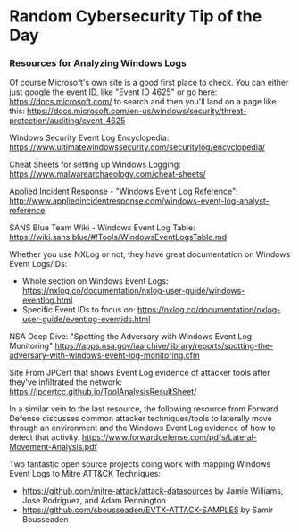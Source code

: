 # Random Cybersecurity Tip of the Day
### Resources for Analyzing Windows Logs

Of course Microsoft's own site is a good first place to check. You can either just google the event ID, like "Event ID 4625" or go here: <https://docs.microsoft.com/> to search and then you'll land on a page like this: <https://docs.microsoft.com/en-us/windows/security/threat-protection/auditing/event-4625>

Windows Security Event Log Encyclopedia: <https://www.ultimatewindowssecurity.com/securitylog/encyclopedia/>

Cheat Sheets for setting up Windows Logging: <https://www.malwarearchaeology.com/cheat-sheets/>

Applied Incident Response - "Windows Event Log Reference": <http://www.appliedincidentresponse.com/windows-event-log-analyst-reference>

SANS Blue Team Wiki - Windows Event Log Table: <https://wiki.sans.blue/#!Tools/WindowsEventLogsTable.md>

Whether you use NXLog or not, they have great documentation on Windows Event Logs/IDs:
- Whole section on Windows Event Logs: <https://nxlog.co/documentation/nxlog-user-guide/windows-eventlog.html>
- Specific Event IDs to focus on: <https://nxlog.co/documentation/nxlog-user-guide/eventlog-eventids.html>

NSA Deep Dive: "Spotting the Adversary with Windows Event Log Monitoring" <https://apps.nsa.gov/iaarchive/library/reports/spotting-the-adversary-with-windows-event-log-monitoring.cfm>

Site From JPCert that shows Event Log evidence of attacker tools after they've infiltrated the network: <https://jpcertcc.github.io/ToolAnalysisResultSheet/>

In a similar vein to the last resource, the following resource from Forward Defense discusses common attacker techniques/tools to laterally move through an environment and the Windows Event Log evidence of how to detect that activity. <https://www.forwarddefense.com/pdfs/Lateral-Movement-Analysis.pdf>

Two fantastic open source projects doing work with mapping Windows Event Logs to Mitre ATT&CK Techniques:
- <https://github.com/mitre-attack/attack-datasources> by Jamie Williams, Jose Rodriguez, and Adam Pennington
- <https://github.com/sbousseaden/EVTX-ATTACK-SAMPLES> by Samir Bousseaden